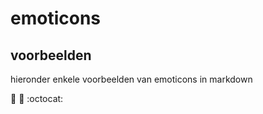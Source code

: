 # emoticons

## voorbeelden
hieronder enkele voorbeelden van emoticons in markdown

:tongue: :kiss: :octocat: